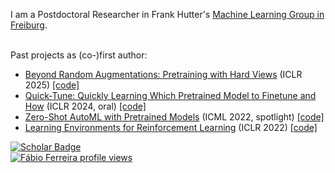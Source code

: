 I am a Postdoctoral Researcher in Frank Hutter's [Machine Learning Group in Freiburg](https://ml.informatik.uni-freiburg.de/profile/ferreira/).<BR><BR>
  
Past projects as (co-)first author:
- [Beyond Random Augmentations: Pretraining with Hard Views](https://arxiv.org/abs/2310.03940) (ICLR 2025) [[code]](https://github.com/automl/hvp)
- [Quick-Tune: Quickly Learning Which Pretrained Model to Finetune and How](https://openreview.net/forum?id=tqh1zdXIra) (ICLR 2024, oral) [[code]](https://github.com/automl/quicktunetool)
- [Zero-Shot AutoML with Pretrained Models](https://github.com/automl/zero-shot-automl-with-pretrained-models) (ICML 2022, spotlight) [[code]](https://github.com/automl/zero-shot-automl-with-pretrained-models)
- [Learning Environments for Reinforcement Learning](https://github.com/automl/learning_environments) (ICLR 2022) [[code]](https://github.com/automl/learning_environments)

[![Scholar Badge](https://img.shields.io/badge/-Scholar-4285F4?style=for-the-badge&labelColor=4285F4&logo=google-scholar&logoColor=white&link=https://scholar.google.com/citations?user=LFtEAeYAAAAJ&hl=en)](https://scholar.google.com/citations?user=LFtEAeYAAAAJ&hl=en)
<BR>
[![Fábio Ferreira profile views](https://u8views.com/api/v1/github/profiles/4440904/views/total-count.svg)](https://u8views.com/github/ferreirafabio)
